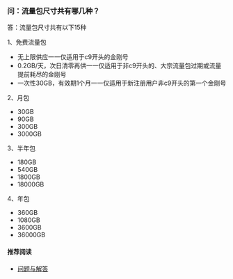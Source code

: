 ### 问：流量包尺寸共有哪几种？
答：流量包尺寸共有以下15种 <br>

1、免费流量包
- 无上限供应一一仅适用于c9开头的金刚号
- 0.2GB/天，次日清零再供一一仅适用于非c9开头的、大宗流量包过期或流量提前耗尽的金刚号
- 一次性30GB，有效期1个月一一仅适用于新注册用户非c9开头的第一个金刚号

2、月包
- 30GB
- 90GB
- 300GB
- 3000GB 

3、半年包
- 180GB
- 540GB
- 1800GB
- 18000GB

4、年包
- 360GB 
- 1080GB 
- 3600GB 
- 36000GB

#### 推荐阅读
- [ 问题与解答 ](https://a2zitpro.github.io/web/问题与解答)

